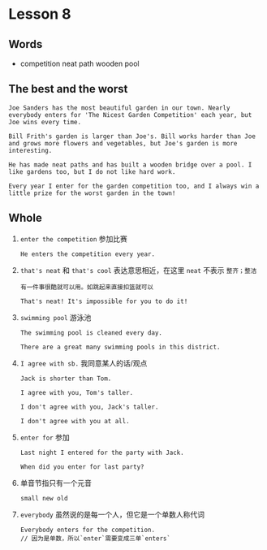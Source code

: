# Lesson 8

## Words

- competition neat path wooden pool

## The best and the worst

```
Joe Sanders has the most beautiful garden in our town. Nearly everybody enters for 'The Nicest Garden Competition' each year, but Joe wins every time.

Bill Frith's garden is larger than Joe's. Bill works harder than Joe and grows more flowers and vegetables, but Joe's garden is more interesting.

He has made neat paths and has built a wooden bridge over a pool. I like gardens too, but I do not like hard work.

Every year I enter for the garden competition too, and I always win a little prize for the worst garden in the town!
```

## Whole

1. `enter the competition` 参加比赛

   ```
   He enters the competition every year.
   ```

2. `that's neat` 和 `that's cool` 表达意思相近，在这里 `neat` 不表示 `整齐；整洁`

   ```
   有一件事很酷就可以用。如跳起来直接扣篮就可以

   That's neat! It's impossible for you to do it!
   ```

3. `swimming pool` 游泳池

   ```
   The swimming pool is cleaned every day.

   There are a great many swimming pools in this district.
   ```

4. `I agree with sb.` 我同意某人的话/观点

   ```
   Jack is shorter than Tom.

   I agree with you, Tom's taller.

   I don't agree with you, Jack's taller.

   I don't agree with you at all.
   ```

5. `enter for` 参加

   ```
   Last night I entered for the party with Jack.

   When did you enter for last party?
   ```

6. 单音节指只有一个元音

   ```
   small new old
   ```

7. `everybody` 虽然说的是每一个人，但它是一个单数人称代词

   ```
   Everybody enters for the competition.
   // 因为是单数，所以`enter`需要变成三单`enters`
   ```
